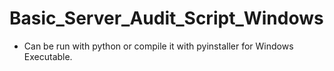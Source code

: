 # Basic_Server_Audit_Script_Windows

- Can be run with python or compile it with pyinstaller for Windows Executable.
